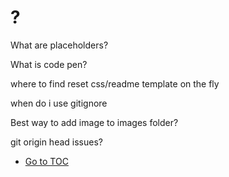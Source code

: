 # ?

What are placeholders?

What is code pen?

where to find reset css/readme template on the fly

when do i use gitignore

Best way to add image to images folder?

git origin head issues?

- [Go to TOC](README.md)
